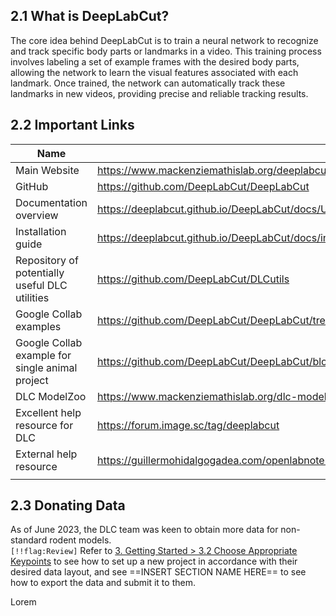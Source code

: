   
  
## 2.1 What is DeepLabCut?  
  
The core idea behind DeepLabCut is to train a neural network to recognize and track specific body parts or landmarks in a video. This training process involves labeling a set of example frames with the desired body parts, allowing the network to learn the visual features associated with each landmark. Once trained, the network can automatically track these landmarks in new videos, providing precise and reliable tracking results.  
  
## 2.2 Important Links  
  
| Name                                            | Link                                                                                                              |  
| ----------------------------------------------- | ----------------------------------------------------------------------------------------------------------------- |  
| Main Website                                    | <https://www.mackenziemathislab.org/deeplabcut-home>                                                              |  
| GitHub                                          | <https://github.com/DeepLabCut/DeepLabCut>                                                                        |  
| Documentation overview                          | <https://deeplabcut.github.io/DeepLabCut/docs/UseOverviewGuide.html>                                              |  
| Installation guide                              | <https://deeplabcut.github.io/DeepLabCut/docs/installation.html>                                                  |  
| Repository of potentially useful DLC utilities  | <https://github.com/DeepLabCut/DLCutils>                                                                          |  
| Google Collab examples                          | <https://github.com/DeepLabCut/DeepLabCut/tree/main/examples/COLAB>                                                 |  
| Google Collab example for single animal project | <https://github.com/DeepLabCut/DeepLabCut/blob/main/examples/COLAB/COLAB_YOURDATA_TrainNetwork_VideoAnalysis.ipynb> |  
| DLC ModelZoo                                    | <https://www.mackenziemathislab.org/dlc-modelzoo>                                                                   |  
| Excellent help resource for DLC            | <https://forum.image.sc/tag/deeplabcut>                                                                             |  
| External help resource                          | <https://guillermohidalgogadea.com/openlabnotebook/refining-your-dlc-model/>                                        |  
|                                                 |                                                                                                                   |  
  
## 2.3 Donating Data  
  
As of June 2023, the DLC team was keen to obtain more data for non-standard rodent models.    
`[!!flag:Review]` Refer to [3. Getting Started > 3.2 Choose Appropriate Keypoints](./3.%20Getting%20Started.md#32-choose-appropriate-keypoints) to see how to set up a new project in accordance with their desired data layout, and see ==INSERT SECTION NAME HERE== to see how to export the data and submit it to them.  
  
Lorem  
